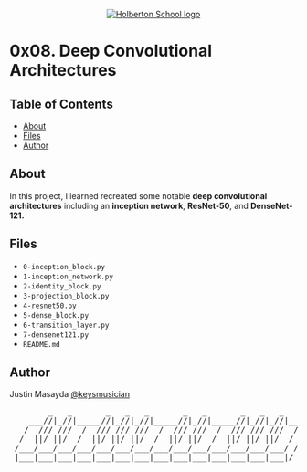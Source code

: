 <p align="center">
  <a href=#>
    <img src="https://user-images.githubusercontent.com/74752740/175812508-dc2482bf-bd5b-4c0a-b075-1bede95c488e.png" alt="Holberton School logo">
  </a>
</p>

# 0x08. Deep Convolutional Architectures

## Table of Contents
* [About](#about)
* [Files](#files)
* [Author](#author)

## About
In this project, I learned recreated some notable **deep convolutional architectures** including an **inception network**, **ResNet-50**, and **DenseNet-121.**

## Files
* `0-inception_block.py`
* `1-inception_network.py`
* `2-identity_block.py`
* `3-projection_block.py`
* `4-resnet50.py`
* `5-dense_block.py`
* `6-transition_layer.py`
* `7-densenet121.py`
* `README.md`

## Author
Justin Masayda [@keysmusician](https://github.com/keysmusician)
<pre align="center">
        _   _       _   _   _       _   _       _   _   _     
    ___//|_//|_____//|_//|_//|_____//|_//|_____//|_//|_//|___ 
   /  /// ///  /  /// /// ///  /  /// ///  /  /// /// ///  / |
  /  ||/ ||/  /  ||/ ||/ ||/  /  ||/ ||/  /  ||/ ||/ ||/  / / 
 /___/___/___/___/___/___/___/___/___/___/___/___/___/___/ /  
 |___|___|___|___|___|___|___|___|___|___|___|___|___|___|/   
 
</pre>
<p><span style="font-family: 'Lucida Console'; line-height: 14px; font-size: 14px; display: inline-block;">&nbsp;</span></p>
